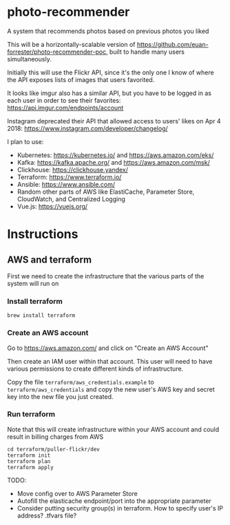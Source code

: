 # photo-recommender
A system that recommends photos based on previous photos you liked

This will be a horizontally-scalable version of https://github.com/euan-forrester/photo-recommender-poc, built to handle many users simultaneously.

Initially this will use the Flickr API, since it's the only one I know of where the API exposes lists of images that users favorited.

It looks like imgur also has a similar API, but you have to be logged in as each user in order to see their favorites: https://api.imgur.com/endpoints/account

Instagram deprecated their API that allowed access to users' likes on Apr 4 2018: https://www.instagram.com/developer/changelog/

I plan to use:
- Kubernetes: https://kubernetes.io/ and https://aws.amazon.com/eks/ 
- Kafka: https://kafka.apache.org/ and https://aws.amazon.com/msk/
- Clickhouse: https://clickhouse.yandex/
- Terraform: https://www.terraform.io/
- Ansible: https://www.ansible.com/
- Random other parts of AWS like ElastiCache, Parameter Store, CloudWatch, and Centralized Logging
- Vue.js: https://vuejs.org/

# Instructions

## AWS and terraform

First we need to create the infrastructure that the various parts of the system will run on

### Install terraform

```
brew install terraform
```

### Create an AWS account

Go to https://aws.amazon.com/ and click on "Create an AWS Account"

Then create an IAM user within that account. This user will need to have various permissions to create different kinds of infrastructure.

Copy the file `terraform/aws_credentials.example` to `terraform/aws_credentials` and copy the new user's AWS key and secret key into the new file you just created.

### Run terraform

Note that this will create infrastructure within your AWS account and could result in billing charges from AWS

```
cd terraform/puller-flickr/dev
terraform init
terraform plan
terraform apply
```

TODO:

- Move config over to AWS Parameter Store
- Autofill the elasticache endpoint/port into the appropriate parameter
- Consider putting security group(s) in terraform. How to specify user's IP address? .tfvars file?
